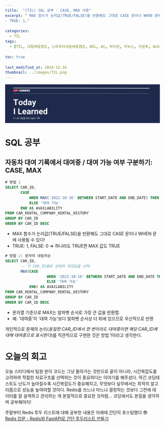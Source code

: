 ```yaml
---
title:  "(TIL) SQL 공부 - CASE, MAX 사용"
excerpt: " MAX 함수가 논리값(TRUE/FALSE)을 반환해도 그대로 CASE 문이나 WHEN 문에 사용될 수 있다!
- TRUE: 1,"

categories:
  - TIL
tags:
  - [TIL, 내일배움캠프, 스파르타내일배움캠프, WIL, AI, 파이썬, 리눅스, 우분투, NoSQL, Redis, 캐시, 캐싱]

toc: true

last_modified_at: 2024-12-16
thumbnail: ../images/TIL.png
---
```

![](/images/../images/TIL.png)

# SQL 공부
## 자동차 대여 기록에서 대여중 / 대여 가능 여부 구분하기: CASE, MAX
```sql
# 방법 1
SELECT CAR_ID,
       CASE 
           WHEN MAX('2022-10-16' BETWEEN START_DATE AND END_DATE) THEN '대여중'
           ELSE '대여 가능'
       END AS AVAILABILITY
FROM CAR_RENTAL_COMPANY_RENTAL_HISTORY
GROUP BY CAR_ID
ORDER BY CAR_ID DESC
```
- MAX 함수가 논리값(TRUE/FALSE)을 반환해도 그대로 CASE 문이나 WHEN 문에 사용될 수 있다!
- TRUE: 1, FALSE: 0 => 하나라도 TRUE면 MAX 값도 TRUE 

```sql
# 방법 2: 문자의 내림차순
SELECT CAR_ID,
	   -- 각 CAR_ID별로 상태의 최댓값을 선택.
       MAX(CASE 
		           WHEN '2022-10-16' BETWEEN START_DATE AND END_DATE THEN '대여중'
		           ELSE '대여 가능'
           END) AS AVAILABILITY
FROM CAR_RENTAL_COMPANY_RENTAL_HISTORY
GROUP BY CAR_ID
ORDER BY CAR_ID DESC
```
- 문자열 기준으로 MAX는 알파벳 순서로 가장 큰 값을 반환함.
- 예: '대여중'이 '대여 가능'보다 알파벳 순서상 더 뒤에 있으므로 우선적으로 반환

개인적으로 문제의 논리(*동일한 CAR_ID에서 한 번이라도 대여중이면 해당 CAR_ID에 대해 대여중으로 표시한다*)를 직관적으로 구현한 것은 방법 1이라고 생각한다.

# 오늘의 회고
오늘 스터디에서 팀원 분이 코드는 그냥 돌아가는 것만으로 끝이 아니라, 시간복잡도를 고려하여 적절한 자료구조를 선택하는 것이 중요하다는 이야기를 해주셨다. 하긴 코딩테스트도 난도가 높아질수록 시간복잡도가 중요해지고, 무엇보다 실무에서는 최적의 알고리즘으로 성능을 높여야할 것이다. Redis를 쓰느냐 마느냐 결정하는 것보다 그전에 데이터를 잘 설계하고 관리하는 게 본질적으로 중요한 것처럼... 코딩에서도 본질을 생각하며 공부해야지!

주말부터 Redis 투두 리스트에 대해 공부한 내용은 아래에 간단히 포스팅했다 😎   
[Redis 입문 - Redis와 FastAPI로 간단 투두리스트 만들기](https://hanmind.github.io/backend/redis-todo-list/)